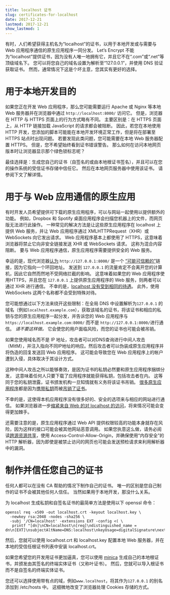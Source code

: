 ```yaml
---
title: localhost 证书
slug: certificates-for-localhost
date: 2017-12-21
lastmod: 2017-12-21
show_lastmod: 1
---
```



有时，人们希望获得主机名为“localhost”的证书，以用于本地开发或与需要与 Web 应用程序通信的原生应用程序一同分发。 Let’s Encrypt 不能为“localhost”提供证书，因为没有人唯一地拥有它，并且它不在“.com”或“.net”等顶级域名下。 您可以将您自己的域名设置为解析至“127.0.0.1”，并使用 DNS 验证获取证书。 然而，通常情况下这是个坏主意，您其实有更好的选择。

# 用于本地开发目的

如果您正在开发 Web 应用程序，那么您可能需要运行 Apache 或 Nginx 等本地 Web 服务器并在浏览器中通过 `http://localhost:8000/` 访问它。 但是，浏览器在 HTTP 与 HTTPS 页面上的行为方式略有不同。 主要区别是：在 HTTPS 页面上，从 HTTP 链接加载 JavaScript 的请求都会被阻断。 因此，若您在本地使用 HTTP 开发，您添加的脚本可能能在本地开发环境正常工作，但是将在部署至 HTTPS 站点时出现问题。 若要发现此类问题，您可能需要在本地 Web 服务器配置 HTTPS。 但是，您不希望始终看到证书错误警告。 那么如何在访问本地网页版本时让浏览器显示那个绿色锁标志呢？

最佳选择是：生成您自己的证书（自签名的或由本地根证书签名），并且可以在您的操作系统的受信证书存储中信任它。 然后在本地网页服务器中使用该证书。 请参阅下文了解详情。

# 用于与 Web 应用通信的原生应用

有时开发人员希望提供可下载的原生应用程序，可以与网站一起使用以提供额外的功能。 例如，Dropbox 和 Spotify 桌面应用程序会扫描您机器上的文件，而网页版无法进行此操作。 一种常见的解决方法是让这些原生应用程序在 localhost 上提供 Web 服务，并让 Web 应用程序通过 XMLHTTPRequest（XHR）或 WebSockets 向它发出请求。 Web 应用程序基本上都使用了 HTTPS，这意味着浏览器将禁止它向非安全链接发送 XHR 或 WebSockets 请求。 这称为混合内容阻断。 要与 Web 应用程序通信，原生应用程序需要提供安全的 Web 服务。

幸运的是，现代浏览器[认为][mcb-localhost] `http://127.0.0.1:8000/` 是一个 [“可能可信赖的”][secure-contexts]链接，因为它指向一个环回地址。 发送到 `127.0.0.1` 的流量肯定不会离开您的计算机，因此它自然而然地不受网络拦截的影响。 这意味着如果您的 Web 应用程序使用HTTPS，并且您在 `127.0.0.1` 上提供原生应用程序的 Web 服务，则两者可以通过 XHR 进行通信。 不幸的是，[localhost 没有受到相同的待遇][let-localhost]。 此外，使用 WebSockets 这两个名称都不会受到特殊对待。

您可能想通过以下方法来绕开这些限制：在全局 DNS 中设置解析为`127.0.0.1` 的域名（例如`localhost.example.com`），获取该域名的证书，将该证书和相应的私钥与您的原生应用程序一起分发，并告诉您的 Web 应用程序与 `https://localhost.example.com:8000/` 而不是 `http://127.0.0.1:8000/`进行通信。 *请不要这样做。* 它会使您的用户面临风险，而您的证书也可能会被吊销。

如果您使用域名而不是 IP 地址，攻击者可以对DNS查询进行中间人攻击（MitM），并注入指向不同IP地址的响应。然后攻击者可以伪装成原生应用程序并将伪造的回复发送回 Web 应用程序。 这可能会导致您在 Web 应用程序上的帐户遭到入侵，具体取决于其设计方式。

这种中间人攻击之所以能够奏效，是因为证书的私钥必然要和原生应用程序捆绑分发， 这意味着任何人只要下载了应用程序就能获得私钥，包括攻击者在内。 这等同于您的私钥泄露，证书颁发机构一旦知情就有义务将该证书吊销。 [很多原生应用程序][mdsp1]都是因为[携带私钥][mdsp3]而被[吊销了证书][mdsp2]。

不幸的是，这使得本机应用程序没有很多好的、安全的选项来与相应的网站进行通信。 如果浏览器进一步[缩紧来自 Web 的对 localhost 的访问][tighten-access]，将来情况可能会变得更加棘手。

还需要注意的是，原生应用程序通过 Web API 提供权限较高的功能本身就存在风险，因为这样的接口可能会被其他网站恶意调用。 如果您执意这么做，请务必阅读[跨源资源共享][cors]，使用 Access-Control-Allow-Origin，并确保使用“内存安全”的 HTTP 解析器，因为即使是被禁止访问的网页也可能会发送预检请求来利用解析器中的漏洞。

# 制作并信任您自己的证书

任何人都可以在没有 CA 帮助的情况下制作自己的证书。 唯一的区别是您自己制作的证书不会被其他任何人信任。 当然如果用于本地开发，那没什么关系。

为 localhost 生成私钥和自签名证书的最简单方法是使用以下 openssl 命令：

    openssl req -x509 -out localhost.crt -keyout localhost.key \
      -newkey rsa:2048 -nodes -sha256 \
      -subj '/CN=localhost' -extensions EXT -config <( \
       printf "[dn]\nCN=localhost\n[req]\ndistinguished_name = dn\n[EXT]\nsubjectAltName=DNS:localhost\nkeyUsage=digitalSignature\nextendedKeyUsage=serverAuth")

然后，您就可以使用 localhost.crt 和 localhost.key 配置本地 Web 服务器，并在本地的受信任根证书列表中安装 localhost.crt。

如果您希望您的开发用证书更加逼真，您可以使用 [minica][minica] 生成自己的本地根证书，并颁发由其签名的终端实体证书（又称叶证书）。 然后，您就可以导入根证书而不是自签名的终端实体证书。

您还可以选择使用带有点的域，例如`www.localhost`，将其作为`127.0.0.1` 的别名添加到 /etc/hosts 中。 这细微地改变了浏览器处理 Cookies 存储的方式。

[mcb-localhost]: https://bugs.chromium.org/p/chromium/issues/detail?id=607878
[secure-contexts]: https://www.w3.org/TR/secure-contexts/#is-origin-trustworthy
[let-localhost]: https://tools.ietf.org/html/draft-ietf-dnsop-let-localhost-be-localhost-02
[mdsp1]: https://groups.google.com/d/msg/mozilla.dev.security.policy/eV89JXcsBC0/wsj5zpbbAQAJ
[mdsp2]: https://groups.google.com/d/msg/mozilla.dev.security.policy/T6emeoE-lCU/-k-A2dEdAQAJ
[mdsp3]: https://groups.google.com/d/msg/mozilla.dev.security.policy/pk039T_wPrI/tGnFDFTnCQAJ
[tighten-access]: https://bugs.chromium.org/p/chromium/issues/detail?id=378566
[minica]: https://github.com/jsha/minica
[cors]: https://developer.mozilla.org/en-US/docs/Web/HTTP/CORS
